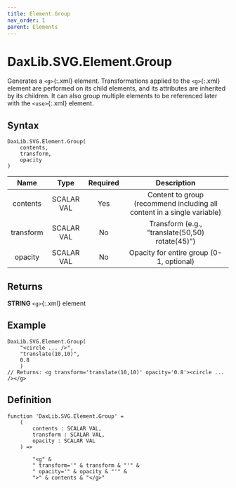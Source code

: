 ```yaml
---
title: Element.Group
nav_order: 1
parent: Elements
---
```


# DaxLib.SVG.Element.Group

Generates a `<g>`{:.xml} element. Transformations applied to the `<g>`{:.xml} element are performed on its child elements, and its attributes are inherited by its children. It can also group multiple elements to be referenced later with the `<use>`{:.xml} element.

## Syntax

```dax
DaxLib.SVG.Element.Group(
    contents, 
    transform, 
    opacity
)
```

| Name      | Type       | Required | Description                                                        |
|:---:|:---:|:---:|:---:|
| contents  | SCALAR VAL | Yes      | Content to group (recommend including all content in a single variable) |
| transform | SCALAR VAL | No       | Transform (e.g., "translate(50,50) rotate(45)")                    |
| opacity   | SCALAR VAL | No       | Opacity for entire group (0-1, optional)                           |

## Returns

**STRING** `<g>`{:.xml} element

## Example

```dax
DaxLib.SVG.Element.Group(
	"<circle ... />", 
	"translate(10,10)", 
	0.8
	)
// Returns: <g transform='translate(10,10)' opacity='0.8'><circle ... /></g>
```

## Definition

```dax
function 'DaxLib.SVG.Element.Group' =
    (
        contents : SCALAR VAL,
        transform : SCALAR VAL,
        opacity : SCALAR VAL
    ) =>

        "<g" &
        " transform='" & transform & "'" &
        " opacity='" & opacity & "'" &
        ">" & contents & "</g>"
```